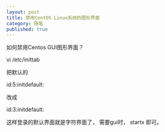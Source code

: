 ```yaml
---
layout: post
title: 禁用CentOS Linux系统的图形界面
category: 随笔
published: true
---
```


如何禁用Centos GUI图形界面？

<!--more-->

vi /etc/inittab

把默认的

id:5:initdefault:

改成

id:3:initdefault:

这样登录的默认界面就是字符界面了， 需要gui时， startx 即可。